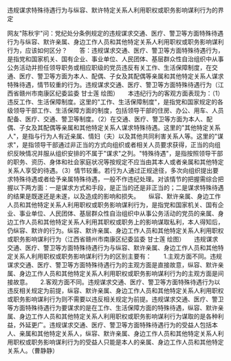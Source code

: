 违规谋求特殊待遇行为与纵容、默许特定关系人利用职权或职务影响谋利行为的界定

网友"陈秋宇"问：党纪处分条例规定的违规谋求交通、医疗、警卫等方面特殊待遇行为与纵容、默许亲属、身边工作人员和其他特定关系人利用职权或职务影响谋利行为，应该如何区分？　　答：违规谋求交通、医疗、警卫等方面特殊待遇行为，是指党和国家机关、国有企业、事业单位、人民团体、基层群众性自治组织中从事公务活动并担任领导职务或相应职级的党员违反有关工作、生活保障制度，在交通、医疗、警卫等方面为本人、配偶、子女及其配偶等亲属和其他特定关系人谋求特殊待遇，情节较重的行为。违规谋求交通、医疗、警卫等方面特殊待遇行为（江西省赣州市南康区纪委监委
甘士莲
绘图）　　本违纪行为的客观方面表现为：（1）违反工作、生活保障制度。这里的"工作、生活保障制度"，是指党和国家规定的各级领导干部工作、生活保障方面的制度，包括领导干部的住房、办公、用车、人员配备、医疗、交通、警卫等制度。（2）在交通、医疗、警卫等方面为本人、配偶、子女及其配偶等亲属和其他特定关系人谋求特殊待遇。这里的"其他特定关系人"，是指与行为人有近亲属、情妇（夫）以及其他共同利害关系人等。这里的"谋求"，是指领导干部通过非正当的方式向组织或者相关人员要求获得，正当的向组织反映情况并服从组织安排的不属于"谋求"之列。"特殊待遇"，是指按照领导干部的职务、资历、身体和社会家庭状况等按规定不应当由其本人或者亲属和其他特定关系人享受的待遇。（3）情节较重。若行为人通过正规途径，多次向组织提出要求特殊待遇或者给予亲属特殊待遇，一般不作违纪处理。对该情节的把握需综合把握以下两方面：一是谋求方式和手段，是正当的还是非正当的；二是谋求特殊待遇的结果是既遂还是未遂，以及造成的影响和损失。　　纵容、默许亲属、身边工作人员和其他特定关系人利用职权或职务影响谋利行为，是指党和国家机关、国有企业、事业单位、人民团体、基层群众性自治组织中从事公务活动的党员的亲属、身边工作人员和其他特定关系人利用其职权或职务上的影响谋取私利，本人得知后，仍纵容、默许的行为。纵容、默许亲属、身边工作人员和其他特定关系人利用职权或职务影响谋利行为（江西省赣州市南康区纪委监委
甘士莲
绘图）　　违规谋求交通、医疗、警卫等方面特殊待遇行为与纵容、默许亲属、身边工作人员和其他特定关系人利用职权或职务影响谋利行为的区别主要有：　　1.主观方面不同。违规谋求交通、医疗、警卫等方面特殊待遇行为的主观方面是直接故意，纵容、默许亲属、身边工作人员和其他特定关系人利用职权或职务影响谋利行为的主观方面是间接故意。　　2.客观方面不同。违规谋求交通、医疗、警卫等方面特殊待遇行为以违反相关规定为前提，纵容、默许亲属、身边工作人员和其他特定关系人利用职权或职务影响谋利行为则不需要以违反相关规定为前提。违规谋求交通、医疗、警卫等方面特殊待遇行为要谋求的是在工作、生活保障方面的特殊待遇，纵容、默许亲属、身边工作人员和其他特定关系人利用职权或职务影响谋利行为谋取的是各种利益，外延更广。违规谋求交通、医疗、警卫等方面特殊待遇行为的受益人包括本人、亲属和其他特定关系人，纵容、默许亲属、身边工作人员和其他特定关系人利用职权或职务影响谋利行为的受益人只能是本人的亲属、身边工作人员和其他特定关系人。（曹静静）
